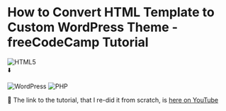 # How to Convert HTML Template to Custom WordPress Theme - freeCodeCamp Tutorial 

![HTML5](https://img.shields.io/badge/html5-%23E34F26.svg?style=for-the-badge&logo=html5&logoColor=white) <br>
⬇️ <br>

![WordPress](https://img.shields.io/badge/WordPress-%23117AC9.svg?style=for-the-badge&logo=WordPress&logoColor=white) 
![PHP](https://img.shields.io/badge/php-%23777BB4.svg?style=for-the-badge&logo=php&logoColor=white)

🚀 The link to the tutorial, that I re-did it from scratch, is <a href="https://www.youtube.com/watch?v=-h7gOJbIpmo&list=PLzMftybKB4FiYSlRZVmYgGaUBPQkTIJk_&index=39">here on YouTube</a>
